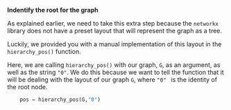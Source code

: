 <!--title={Getting the "pos" explained}-->

<!--badges={Python:22,Algorithms:30}-->

<!--concepts={directedGraphs, introToGraphs, useOfGraphs}-->
**Indentify the root for the graph**

As explained earlier, we need to take this extra step because the `networkx` library does not have a preset layout that will represent the graph as a tree. 

Luckily, we provided you with a manual implementation of this layout in the `hierarchy_pos()` function. 

Here, we are calling `hierarchy_pos()` with our graph, `G`, as an argument, as well as the string `"0"`. We do this because we want to tell the function that it will be dealing with the layout of our graph `G`, where `"0" ` is the identity of the root node.

```python
    pos = hierarchy_pos(G,"0")
```

